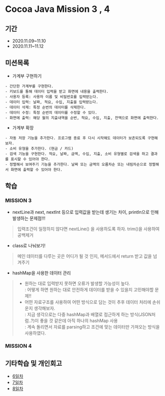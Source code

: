 # Cocoa Java Mission 3 , 4

## 기간
- 2020.11.09~11.10
- 2020.11.11~11.12

## 미션목록
- 가계부 구현하기
```
- 간단한 가계부를 구현한다.
- 키보드를 통해 데이터 입력을 받고 화면에 내용을 출력한다.
- 사용자 등록: 사용자 이름 및 비밀번호를 입력받는다.
- 데이터 입력: 날짜, 적요, 수입, 지출을 입력받는다.
- 데이터 삭제: 특정 순번의 데이터를 삭제한다.
- 데이터 수정: 특정 순번의 데이터를 수정할 수 있다.
- 화면에 출력: 해당 월의 지출내역을 순번, 적요, 수입, 지출, 잔액으로 화면에 출력한다.
```
- 가계부 확장
```
- 자동 저장 기능을 추가한다. 프로그램 종료 후 다시 시작해도 데이터가 보존되도록 구현해 보자.
- 소비 유형을 추가한다. (현금 / 카드)
- 검색 기능을 구현한다. 적요, 날짜, 금액, 수입, 지출, 소비 유형별로 검색을 하고 결과를 표시할 수 있어야 한다.
- 정렬해서 보여주기 기능을 추가한다. 날짜 또는 금액의 오름차순 또는 내림차순으로 정렬해서 화면에 출력할 수 있어야 한다.
```

## 학습

### MISSION 3
- nextLine과 next, nextInt 등으로 입력값을 받는데 생기는 차이, println으로 인해 발생하는 문제점!!!
> 입력조건이 일정하지 않다면 nextLine() 을 사용하도록 하자.
> trim()을 사용하여 공백제거
- class로 나눠보기! 
> 메인 데이터를 다루는 곳은 어디가 될 것 인지, 메서드에서 return 받고 값을 넘겨주기
- hashMap을 사용한 데이터 관리
> - 원하는 대로 입력받지 못하면 오류가 발생할 가능성이 높다.     
> : 어떻게 하면 원하는 대로 안전하게 데이터를 받을 수 있을지 고민해야할 문제!!
> - 어떤 자료구조를 사용하여 어떤 방식으로 담는 것이 추후 데이터 처리에 손쉬운지 생각해보자.     
> : 지금 생각으로는 다중 hashMap과 배열로 접근하게 하는 방식(JSON처럼..?)이 좋을 것 같은데 아직 하나의 hashMap 사용   
> : 계속 돌리면서 자료를 parsing하고 조건에 맞는 데이터만 가져오는 방식을 사용하였다.

### MISSION 4



## 기타학습 및 개인회고
- [6일차](https://www.notion.so/6-b14b745c8f3448a49d4168b88a6a0a6c)
- [7일차](https://www.notion.so/7-c922612244514d91b7f25b30c5721dd4)
- [8일차](https://www.notion.so/8-2172c95506d04f02be62ee63e536ebb6)